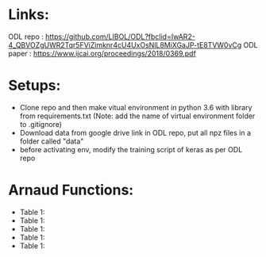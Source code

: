 # Links:
ODL repo : https://github.com/LIBOL/ODL?fbclid=IwAR2-4_QBVOZgUWR2Tqr5FViZimknr4cU4UxOsNlL8MiXGaJP-tE8TVW0vCg
ODL paper : https://www.ijcai.org/proceedings/2018/0369.pdf

# Setups:
- Clone repo and then make vitual environment in python 3.6 with library from requirements.txt (Note: add the name of virtual environment folder to .gitignore)
- Download data from google drive link in ODL repo, put all npz files in a folder called "data"
- before activating env, modify the training script of keras as per ODL repo

# Arnaud Functions:
-   Table 1: 
-   Table 1: 
-   Table 1: 
-   Table 1: 
-   Table 1: 
